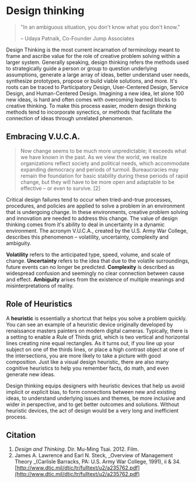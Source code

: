 # Design thinking

> "In an ambiguous situation, you don't know what you don't know."
>
> – Udaya Patnaik, Co-Founder Jump Associates

Design Thinking is the most current incarnation of terminology meant to frame and ascribe value for the role of creative problem solving within a larger system. Generally speaking, design thinking refers the methods used to strategically guide a person or group to question underlying assumptions, generate a large array of ideas, better understand user needs, synthesize prototypes, propose or build viable solutions, and more. It's roots can be traced to Participatory Design, User-Centered Design, Service Design, and Human-Centered Design. Imagining a new idea, let alone 100 new ideas, is hard and often comes with overcoming learned blocks to creative thinking. To make this process easier, modern design thinking methods tend to incorporate synectics, or methods that facilitate the connection of ideas through unrelated phenomenon.

## Embracing V.U.C.A.

> Now change seems to be much more unpredictable; it exceeds what we have known in the past. As we view the world, we realize organizations reflect society and political needs, which accommodate expanding democracy and periods of turmoil. Bureaucracies may remain the foundation for basic stability during these periods of rapid change, but they will have to be more open and adaptable to be effective – or even to survive. \[2\]

Critical design failures tend to occur when tried-and-true processes, procedures, and policies are applied to solve a problem in an environment that is undergoing change. In these environments, creative problem solving and innovation are needed to address this change. The value of design thinking comes from it's ability to deal in uncertainty in a dynamic environment. The acronym V.U.C.A., created by the U.S. Army War College, describes this phenomenon – volatility, uncertainty, complexity and ambiguity.

**Volatility** refers to the anticipated type, speed, volume, and scale of change. **Uncertainty** refers to the idea that due to the volatile surroundings, future events can no longer be predicted. **Complexity** is described as widespread confusion and seemingly no clear connection between cause and effect. **Ambiguity** arises from the existence of multiple meanings and misinterpretations of reality.

## Role of Heuristics

A **heuristic** is essentially a shortcut that helps you solve a problem quickly. You can see an example of a heuristic device originally developed by renaissance masters painters on modern digital cameras. Typically, there is a setting to enable a Rule of Thirds grid, which is two vertical and horizontal lines creating nine equal rectangles. As it turns out, if you line up your subject on one of the thirds lines, or place a high contrast object at one of the intersections, you are more likely to take a picture with good composition. Just like a visual design heuristic, there are also many cognitive heuristics to help you remember facts, do math, and even generate new ideas.

Design thinking equips designers with heuristic devices that help us avoid implicit or explicit bias, to form connections between new and existing ideas, to understand underlying issues and themes, be more inclusive and wider in perspective, and to get better outcomes and solutions. Without heuristic devices, the act of design would be a very long and inefficient process.

## Citation

1. _Design and Thinking_. Dir. Mu-Ming Tsai. 2012. Film.
2. James A. Lawrence and Earl N. Steck, _Overview of Management Theory _\(Carlisle Barracks, PA: U.S. Army War College, 1991\), ii & 34. [http://www.dtic.mil/dtic/tr/fulltext/u2/a235762.pdf](http://www.dtic.mil/dtic/tr/fulltext/u2/a235762.pdf)



